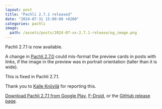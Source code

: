 ```yaml
---
layout: post
title: "Pachli 2.7.1 released"
date: "2024-07-31 15:00:00 +0200"
categories: pachli
image:
  path: /assets/posts/2024-07-xx-2.7.1-release/og_image.png
---
```

Pachli 2.7.1 is now available.

A change in [Pachli 2.7.0](/pachli/2024/07/29/2.7.0-release.html) could mis-format the preview cards in posts with links, if the image in the preview was in portrait orientation (taller than it is wide).

This is fixed in Pachli 2.7.1.

Thank you to [Kalle Kniivilä](https://mastodonsweden.se/@kallekn) for reporting this.

[Download Pachli 2.7.1 from Google Play](https://play.google.com/store/apps/details?id=app.pachli), [F-Droid](https://f-droid.org/en/packages/app.pachli/), or the [GitHub release page](https://github.com/pachli/pachli-android/releases/tag/v2.7.1).